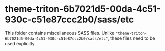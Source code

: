 # theme-triton-6b7021d5-00da-4c51-930c-c51e87ccc2b0/sass/etc

This folder contains miscellaneous SASS files. Unlike `"theme-triton-6b7021d5-00da-4c51-930c-c51e87ccc2b0/sass/etc"`, these files
need to be used explicitly.
